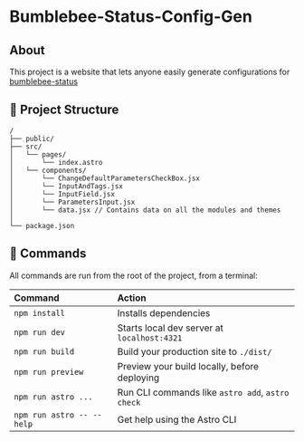 # Bumblebee-Status-Config-Gen

## About

This project is a website that lets anyone easily generate configurations for [bumblebee-status](https://github.com/tobi-wan-kenobi/bumblebee-status)

## 🚀 Project Structure

```text
/
├── public/
├── src/
│   └── pages/
│       └── index.astro
│   └── components/
│       └── ChangeDefaultParametersCheckBox.jsx
│       └── InputAndTags.jsx
│       └── InputField.jsx
│       └── ParametersInput.jsx
│       └── data.jsx // Contains data on all the modules and themes
│
└── package.json
```

## 🧞 Commands

All commands are run from the root of the project, from a terminal:

| Command                   | Action                                           |
| :------------------------ | :----------------------------------------------- |
| `npm install`             | Installs dependencies                            |
| `npm run dev`             | Starts local dev server at `localhost:4321`      |
| `npm run build`           | Build your production site to `./dist/`          |
| `npm run preview`         | Preview your build locally, before deploying     |
| `npm run astro ...`       | Run CLI commands like `astro add`, `astro check` |
| `npm run astro -- --help` | Get help using the Astro CLI                     |
